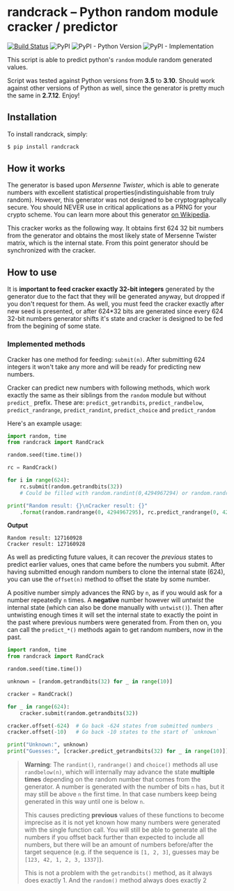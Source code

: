 
# randcrack – Python random module cracker / predictor

[![Build Status](https://travis-ci.org/tna0y/Python-random-module-cracker.svg?branch=master)](https://travis-ci.org/tna0y/Python-random-module-cracker)
![PyPI](https://img.shields.io/pypi/v/randcrack.svg)
![PyPI - Python Version](https://img.shields.io/pypi/pyversions/randcrack.svg)
![PyPI - Implementation](https://img.shields.io/pypi/implementation/randcrack.svg)

This script is able to predict python's `random` module random generated values.

Script was tested against Python versions from **3.5** to **3.10**. Should work against other versions of Python as well, since the generator is pretty much the same in **2.7.12**. Enjoy!

## Installation
To install randcrack, simply:

```bash
$ pip install randcrack
```

## How it works
The generator is based upon *Mersenne Twister*, which is able to generate numbers with excellent statistical properties(indistinguishable from truly random). However, this generator was not designed to be cryptographycally secure. You should NEVER use in critical applications as a PRNG for your crypto scheme.
You can learn more about this generator [on Wikipedia](https://en.wikipedia.org/wiki/Mersenne_Twister).

This cracker works as the following way. It obtains first 624 32 bit numbers from the generator and obtains the most likely state of Mersenne Twister matrix, which is the internal state. From this point generator should be synchronized with the cracker.

## How to use
It is **important to feed cracker exactly 32-bit integers** generated by the generator due to the fact that they will be generated anyway, but dropped if you don't request for them.
As well, you must feed the cracker exactly after new seed is presented, or after 624*32 bits are generated since every 624 32-bit numbers generator shifts it's state and cracker is designed to be fed from the begining of some state.

### Implemented methods

Cracker has one method for feeding: `submit(n)`. After submitting 624 integers it won't take any more and will be ready for predicting new numbers.

Cracker can predict new numbers with following methods, which work exactly the same as their siblings from the `random` module but without `predict_` prefix. These are: `predict_getrandbits`, `predict_randbelow`, `predict_randrange`,  `predict_randint`, `predict_choice` and `predict_random`

Here's an example usage:
```python
import random, time
from randcrack import RandCrack

random.seed(time.time())

rc = RandCrack()

for i in range(624):
	rc.submit(random.getrandbits(32))
	# Could be filled with random.randint(0,4294967294) or random.randrange(0,4294967294)

print("Random result: {}\nCracker result: {}"
	.format(random.randrange(0, 4294967295), rc.predict_randrange(0, 4294967295)))
```
**Output**
```	
Random result: 127160928
Cracker result: 127160928
```

As well as predicting future values, it can recover the *previous* states to predict earlier values, ones that came before the numbers you submit. After having submitted enough random numbers to clone the internal state (624), you can use the `offset(n)` method to offset the state by some number.

A positive number simply advances the RNG by `n`, as if you would ask for a number repeatedly `n` times. A **negative** number however will *untwist* the internal state (which can also be done manually with `untwist()`). Then after untwisting enough times it will set the internal state to exactly the point in the past where previous numbers were generated from. From then on, you can call the `predict_*()` methods again to get random numbers, now in the past. 

```python
import random, time
from randcrack import RandCrack

random.seed(time.time())

unknown = [random.getrandbits(32) for _ in range(10)]

cracker = RandCrack()

for _ in range(624):
	cracker.submit(random.getrandbits(32))

cracker.offset(-624)  # Go back -624 states from submitted numbers
cracker.offset(-10)   # Go back -10 states to the start of `unknown`

print("Unknown:", unknown)
print("Guesses:", [cracker.predict_getrandbits(32) for _ in range(10)])
```

> **Warning**: The `randint()`, `randrange()` and `choice()` methods all use `randbelow(n)`, which will internally may advance the state **multiple times** depending on the random number that comes from the generator. A number is generated with the number of bits `n` has, but it may still be above `n` the first time. In that case numbers keep being generated in this way until one is below `n`. 
> 
> This causes predicting **previous** values of these functions to become imprecise as it is not yet known how many numbers were generated with the single function call. You will still be able to generate all the numbers if you offset back further than expected to include all numbers, but there will be an amount of numbers before/after the target sequence (e.g. if the sequence is `[1, 2, 3]`, guesses may be `[123, 42, 1, 2, 3, 1337]`).
>
> This is not a problem with the `getrandbits()` method, as it always does exactly 1. And the `random()` method always does exactly 2
